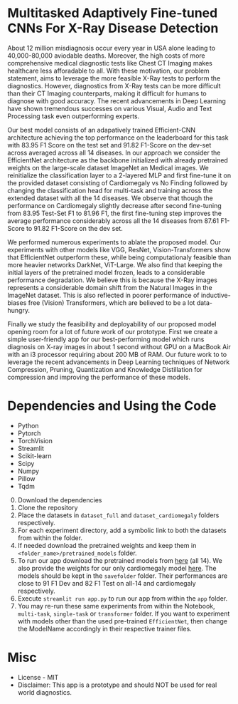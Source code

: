 # Multitasked Adaptively Fine-tuned CNNs For X-Ray Disease Detection

About 12 million misdiagnosis occur every year in USA alone leading to 40,000-80,000 aviodable deaths. Moreover, the high costs of more comprehensive medical diagnostic tests like Chest CT Imaging makes healthcare less afforadable to all. With these motivation, our problem statement, aims to leverage the more feasible X-Ray tests to perform the diagnostics. However, diagnostics from X-Ray tests can be more difficult than their CT Imaging counterparts, making it difficult for humans to diagnose with good accuracy. The recent advancements in Deep Learning have shown tremendous successes on various Visual, Audio and Text Processing task even outperforming experts.

Our best model consists of an adapatively trained Efficient-CNN architecture achieving the top performance on the leaderboard for this task with 83.95 F1 Score on the test set and 91.82 F1-Score on the dev-set across averaged across all 14 diseases. In our approach we consider the EfficientNet architecture as the backbone initialized with already pretrained weights on the large-scale dataset ImageNet an Medical images. We reinitialize the classification layer to a 2-layered MLP and first fine-tune it on the provided dataset consisting of Cardiomegaly vs No Finding followed by changing the classification head for multi-task and training across the extended dataset with all the 14 diseases. We observe that though the performance on Cardiomegaly slightly decrease after second fine-tuning from 83.95 Test-Set F1 to 81.96 F1, the first fine-tuning step improves the average performance considerably across all the 14 diseases from 87.61 F1-Score to 91.82 F1-Score on the dev set.

We performed numerous experiments to ablate the proposed model. Our experiments with other models like VGG, ResNet, Vision-Transformers show that EfficientNet outperform these, while being computationaly feasible than more heavier networks DarkNet, ViT-Large. We also find that keeping the initial layers of the pretrained model frozen, leads to a considerable performance degradation. We believe this is because the X-Ray images represents a considerable domain shift from the Natural Images in the ImageNet dataset. This is also reflected in poorer performance of inductive-biases free (Vision) Transformers, which are believed to be a lot data-hungry.

Finally we study the feasibility and deployability of our proposed model opening room for a lot of future work of our prototype. First we create a simple user-friendly app for our best-performing model which runs diagnosis on X-ray images in about 1 second without GPU on a MacBook Air with an i3 processor requiring about 200 MB of RAM. Our future work to to leverage the recent advancements in Deep Learning techniques of Network Compression, Pruning, Quantization and Knowledge Distillation for compression and improving the performance of these models.

# Dependencies and Using the Code

- Python
- Pytorch
- TorchVision
- Streamlit
- Scikit-learn
- Scipy
- Numpy
- Pillow
- Tqdm

0. Download the dependencies
1. Clone the repository
2. Place the datasets in `dataset_full` and `dataset_cardiomegaly` folders respectively.
3. For each experiment directory, add a symbolic link to both the datasets from within the folder.
4. If needed download the pretrained weights and keep them in `<folder_name>/pretrained_models` folder.
5. To run our app download the pretrained models from [here](https://github.com/Ayushk4/MedImaging/releases/download/tag/all_14.pt)  (all 14). We also provide the weights for our only cardiomegaly model [here](https://github.com/Ayushk4/MedImaging/releases/download/tag/single_disease.pt). The models should be kept in the `savefolder` folder. Their performances are close to 91 F1 Dev and 82 F1 Test on all-14 and cardiomegaly respectively.
6. Execute `streamlit run app.py` to run our app from within the `app` folder.
7. You may re-run these same experiments from within the Notebook, `multi-task`, `single-task` or `transformer` folder. If you want to experiment with models other than the used pre-trained `EfficientNet`, then change the ModelName accordingly in their respective trainer files.

# Misc

- License - MIT
- Disclaimer: This app is a prototype and should NOT be used for real world diagnostics.


